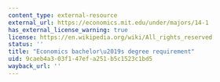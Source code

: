 ```yaml
---
content_type: external-resource
external_url: https://economics.mit.edu/under/majors/14-1
has_external_license_warning: true
license: https://en.wikipedia.org/wiki/All_rights_reserved
status: ''
title: "Economics bachelor\u2019s degree requirement"
uid: 9caeb4a3-03f1-47ef-a251-b5c1523c1bd5
wayback_url: ''
---
```

